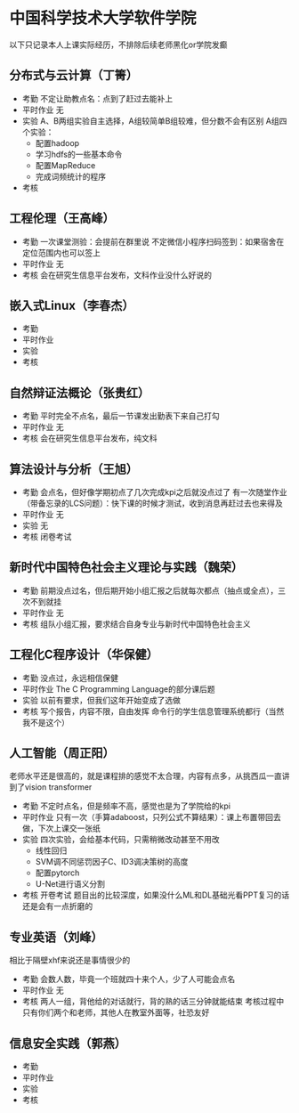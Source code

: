 # 中国科学技术大学软件学院
以下只记录本人上课实际经历，不排除后续老师黑化or学院发癫
## 分布式与云计算（丁箐）
- 考勤
不定让助教点名：点到了赶过去能补上
- 平时作业
无
- 实验
A、B两组实验自主选择，A组较简单B组较难，但分数不会有区别
A组四个实验：
    - 配置hadoop
    - 学习hdfs的一些基本命令
    - 配置MapReduce
    - 完成词频统计的程序
- 考核


## 工程伦理（王高峰）
- 考勤
一次课堂测验：会提前在群里说
不定微信小程序扫码签到：如果宿舍在定位范围内也可以签上
- 平时作业
  无
- 考核
会在研究生信息平台发布，文科作业没什么好说的


## 嵌入式Linux（李春杰）
- 考勤
- 平时作业
- 实验
- 考核


## 自然辩证法概论（张贵红）
- 考勤
平时完全不点名，最后一节课发出勤表下来自己打勾
- 平时作业
无
- 考核
会在研究生信息平台发布，纯文科


## 算法设计与分析（王旭）
- 考勤
会点名，但好像学期初点了几次完成kpi之后就没点过了
有一次随堂作业（带备忘录的LCS问题）：快下课的时候才测试，收到消息再赶过去也来得及
- 平时作业
无
- 实验
无
- 考核
闭卷考试


## 新时代中国特色社会主义理论与实践（魏荣）
- 考勤
前期没点过名，但后期开始小组汇报之后就每次都点（抽点或全点），三次不到就挂
- 平时作业
无
- 考核
组队小组汇报，要求结合自身专业与新时代中国特色社会主义


## 工程化C程序设计（华保健）
- 考勤
没点过，永远相信保健
- 平时作业
The C Programming Language的部分课后题
- 实验
以前有要求，但我们这年开始变成了选做
- 考核
写个报告，内容不限，自由发挥
命令行的学生信息管理系统都行（当然我不是这个）


## 人工智能（周正阳）
老师水平还是很高的，就是课程排的感觉不太合理，内容有点多，从挑西瓜一直讲到了vision transformer
- 考勤
不定时点名，但是频率不高，感觉也是为了学院给的kpi
- 平时作业
只有一次（手算adaboost，只列公式不算结果）：课上布置带回去做，下次上课交一张纸
- 实验
四次实验，会给基本代码，只需稍微改动甚至不用改
    - 线性回归
    - SVM调不同惩罚因子C、ID3调决策树的高度
    - 配置pytorch
    - U-Net进行语义分割
- 考核
开卷考试
题目出的比较深度，如果没什么ML和DL基础光看PPT复习的话还是会有一点折磨的


## 专业英语（刘峰）
相比于隔壁xhf来说还是事情很少的
- 考勤
会数人数，毕竟一个班就四十来个人，少了人可能会点名
- 平时作业
无
- 考核
两人一组，背他给的对话就行，背的熟的话三分钟就能结束
考核过程中只有你们两个和老师，其他人在教室外面等，社恐友好


## 信息安全实践（郭燕）
- 考勤
- 平时作业
- 实验
- 考核
